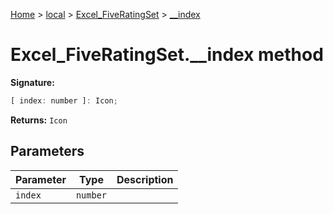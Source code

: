 [Home](./index) &gt; [local](local.md) &gt; [Excel\_FiveRatingSet](local.excel_fiveratingset.md) &gt; [\_\_index](local.excel_fiveratingset.__index.md)

# Excel\_FiveRatingSet.\_\_index method


**Signature:**
```javascript
[ index: number ]: Icon;
```
**Returns:** `Icon`

## Parameters

|  Parameter | Type | Description |
|  --- | --- | --- |
|  `index` | `number` |  |

